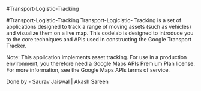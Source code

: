#Transport-Logistic-Tracking 


#Transport-Logistic-Tracking Transport-Logicistic- Tracking is a set of applications designed to track a range of moving assets (such as vehicles) and visualize them on a live map. This codelab is designed to introduce you to the core techniques and APIs used in constructing the Google Transport Tracker.

Note: This application implements asset tracking. For use in a production environment, you therefore need a Google Maps APIs Premium Plan license. For more information, see the Google Maps APIs terms of service.


Done by - Saurav Jaiswal | Akash Sareen
